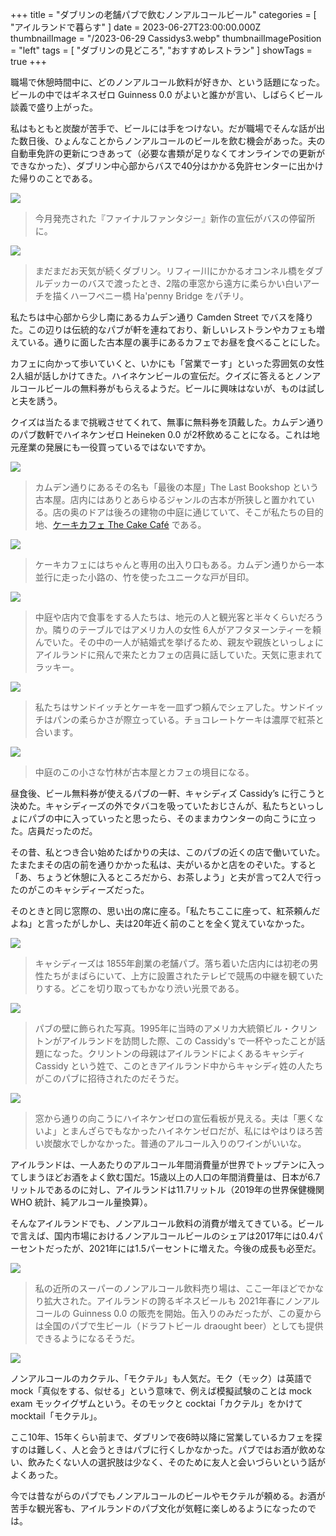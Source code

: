 +++
title = "ダブリンの老舗パブで飲むノンアルコールビール"
categories = [ "アイルランドで暮らす" ]
date = 2023-06-27T23:00:00.000Z
thumbnailImage = "/2023-06-29 Cassidys3.webp"
thumbnailImagePosition = "left"
tags = [ "ダブリンの見どころ", "おすすめレストラン" ]
showTags = true
+++

職場で休憩時間中に、どのノンアルコール飲料が好きか、という話題になった。ビールの中ではギネスゼロ Guinness 0.0 がよいと誰かが言い、しばらくビール談義で盛り上がった。

<!--more-->

私はもともと炭酸が苦手で、ビールには手をつけない。だが職場でそんな話が出た数日後、ひょんなことからノンアルコールのビールを飲む機会があった。夫の自動車免許の更新につきあって（必要な書類が足りなくてオンラインでの更新ができなかった）、ダブリン中心部からバスで40分はかかる免許センターに出かけた帰りのことである。

![](</2023-06-15 Bus stop.webp>)

> 今月発売された『ファイナルファンタジー』新作の宣伝がバスの停留所に。

![](</2023-06-29 Bridge.webp>)

> まだまだお天気が続くダブリン。リフィー川にかかるオコンネル橋をダブルデッカーのバスで渡ったとき、2階の車窓から遠方に柔らかい白いアーチを描くハーフペニー橋 Ha'penny Bridge をパチリ。

私たちは中心部から少し南にあるカムデン通り Camden Street でバスを降りた。この辺りは伝統的なパブが軒を連ねており、新しいレストランやカフェも増えている。通りに面した古本屋の裏手にあるカフェでお昼を食べることにした。

カフェに向かって歩いていくと、いかにも「営業でーす」といった雰囲気の女性2人組が話しかけてきた。ハイネケンビールの宣伝だ。クイズに答えるとノンアルコールビールの無料券がもらえるようだ。ビールに興味はないが、ものは試しと夫を誘う。

クイズは当たるまで挑戦させてくれて、無事に無料券を頂戴した。カムデン通りのパブ数軒でハイネケンゼロ Heineken 0.0 が2杯飲めることになる。これは地元産業の発展にも一役買っているではないですか。

![](</2023-06-29 Camden 1.webp>)

> カムデン通りにあるその名も「最後の本屋」The Last Bookshop という古本屋。店内にはありとあらゆるジャンルの古本が所狭しと置かれている。店の奥のドアは後ろの建物の中庭に通じていて、そこが私たちの目的地、[ケーキカフェ The Cake Café](https://www.thecakecafe.ie/cafe) である。

![](</2023-06-29 Cake cafe 4.webp>)

> ケーキカフェにはちゃんと専用の出入り口もある。カムデン通りから一本並行に走った小路の、竹を使ったユニークな戸が目印。

![](</2023-06-29 Cake cafe 2.webp>)

> 中庭や店内で食事をする人たちは、地元の人と観光客と半々くらいだろうか。隣りのテーブルではアメリカ人の女性 6人がアフタヌーンティーを頼んでいた。その中の一人が結婚式を挙げるため、親友や親族といっしょにアイルランドに飛んで来たとカフェの店員に話していた。天気に恵まれてラッキー。

![](</2023-06-29 Cake cafe 3.webp>)

> 私たちはサンドイッチとケーキを一皿ずつ頼んでシェアした。サンドイッチはパンの柔らかさが際立っている。チョコレートケーキは濃厚で紅茶と合います。

![](</2023-06-29 Cake cafe 1.webp>)

> 中庭のこの小さな竹林が古本屋とカフェの境目になる。

昼食後、ビール無料券が使えるパブの一軒、キャシディズ Cassidy’s に行こうと決めた。キャシディーズの外でタバコを吸っていたおじさんが、私たちといっしょにパブの中に入っていったと思ったら、そのままカウンターの向こうに立った。店員だったのだ。

その昔、私とつき合い始めたばかりの夫は、このパブの近くの店で働いていた。たまたまその店の前を通りかかった私は、夫がいるかと店をのぞいた。すると「あ、ちょうど休憩に入るところだから、お茶しよう」と夫が言って2人で行ったのがこのキャシディーズだった。

そのときと同じ窓際の、思い出の席に座る。「私たちここに座って、紅茶頼んだよね」と言ったがしかし、夫は20年近く前のことを全く覚えていなかった。

![](</2023-06-29 Cassidys2.webp>)

> キャシディーズは 1855年創業の老舗パブ。落ち着いた店内には初老の男性たちがまばらにいて、上方に設置されたテレビで競馬の中継を観ていたりする。どこを切り取ってもかなり渋い光景である。

![](</2023-06-29 Cassidys1.webp>)

> パブの壁に飾られた写真。1995年に当時のアメリカ大統領ビル・クリントンがアイルランドを訪問した際、この Cassidy's で一杯やったことが話題になった。クリントンの母親はアイルランドによくあるキャシディ Cassidy という姓で、このときアイルランド中からキャシディ姓の人たちがこのパブに招待されたのだそうだ。

![](</2023-06-29 Cassidys3.webp>)

> 窓から通りの向こうにハイネケンゼロの宣伝看板が見える。夫は「悪くないよ」とまんざらでもなかったハイネケンゼロだが、私にはやはりほろ苦い炭酸水でしかなかった。普通のアルコール入りのワインがいいな。

アイルランドは、一人あたりのアルコール年間消費量が世界でトップテンに入ってしまうほどお酒をよく飲む国だ。15歳以上の人口の年間消費量は、日本が6.7リットルであるのに対し、アイルランドは11.7リットル（2019年の世界保健機関 WHO 統計、純アルコール量換算）。

そんなアイルランドでも、ノンアルコール飲料の消費が増えてきている。ビールで言えば、国内市場におけるノンアルコールビールのシェアは2017年には0.4パーセントだったが、2021年には1.5パーセントに増えた。今後の成長も必至だ。

![](</2023-06-29 Dunnes 1.webp>)

> 私の近所のスーパーのノンアルコール飲料売り場は、ここ一年ほどでかなり拡大された。アイルランドの誇るギネスビールも 2021年春にノンアルコールの Guinness 0.0 の販売を開始。缶入りのみだったが、この夏からは全国のパブで生ビール（ドラフトビール draought beer）としても提供できるようになるそうだ。

![](</2023-06-29 Dunnes 2.webp>)

ノンアルコールのカクテル、「モクテル」も人気だ。モク（モック）は英語で mock「真似をする、似せる」という意味で、例えば模擬試験のことは mock exam モックイグザムという。そのモックと cocktai「カクテル」をかけて mocktail「モクテル」。

ここ10年、15年くらい前まで、ダブリンで夜6時以降に営業しているカフェを探すのは難しく、人と会うときはパブに行くしかなかった。パブではお酒が飲めない、飲みたくない人の選択肢は少なく、そのために友人と会いづらいという話がよくあった。

今では昔ながらのパブでもノンアルコールのビールやモクテルが頼める。お酒が苦手な観光客も、アイルランドのパブ文化が気軽に楽しめるようになったのでは。
